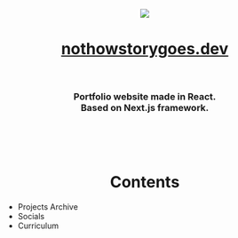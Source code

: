 
<p align="center">
    <img src="https://github.com/nothowstorygoes/nothowstorygoes.dev/assets/159369503/30a34ba1-f783-4ba5-a2d3-b2f663cc4912">
</p>

<h1 align="center"><a href="https://nothowstorygoes.github.io/nothowstorygoes.dev/">nothowstorygoes.dev</a>
</h1>

<h3 align="center">
  <p> <br></p>
  Portfolio website made in React. <br> Based on Next.js framework.
</h3>

<p> <br><br><br></p>

<h1 align="center">Contents</h1>

<ul> 
  <li>Projects Archive</li>
  <li>Socials</li>
  <li>Curriculum</li>
</ul>
